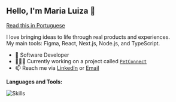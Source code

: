 ## Hello, I'm Maria Luiza 👋
[Read this in Portuguese](README.pt-BR.md)

I love bringing ideas to life through real products and experiences. <br />
My main tools: Figma, React, Next.js, Node.js, and TypeScript.

- 🌱 Software Developer
- 👩🏻‍💻 Currently working on a project called [`PetConnect`](https://github.com/malu-monteiro/petconnect-mobile)
- 📫 Reach me via [LinkedIn](https://www.linkedin.com/in/m-monteiro/) or [Email](mailto:malumonteiro.dev@gmail.com)

**Languages and Tools:**

![Skills](https://skills.syvixor.com/api/icons?i=figma,react,ts,nextjs,tailwind,nodejs,git,github,postgresql,prisma.docker,insomnia,jest,reactnative)
